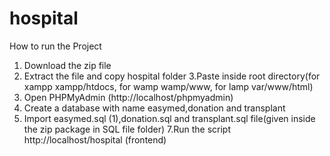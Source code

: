 # hospital

How to run the Project

1. Download the zip file
2. Extract the file and copy hospital folder
3.Paste inside root directory(for xampp xampp/htdocs, for wamp wamp/www, for lamp var/www/html)
4. Open PHPMyAdmin (http://localhost/phpmyadmin)
5. Create a database with name easymed,donation and transplant
6. Import easymed.sql (1),donation.sql and transplant.sql file(given inside the zip package in SQL file folder)
7.Run the script http://localhost/hospital (frontend)
